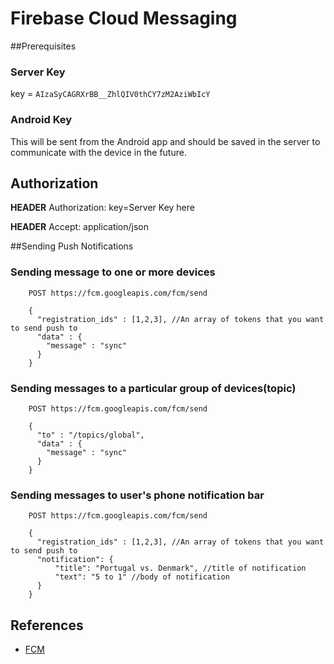# Firebase Cloud Messaging

##Prerequisites

### Server Key
key = `AIzaSyCAGRXrBB__ZhlQIV0thCY7zM2AziWbIcY`

### Android Key

This will be sent from the Android app and should be saved in the server to communicate with the device in the future.

## Authorization
 
**HEADER** Authorization: key=Server Key here

**HEADER** Accept: application/json 

##Sending Push Notifications

### Sending message to one or more devices
        
        POST https://fcm.googleapis.com/fcm/send

        {
          "registration_ids" : [1,2,3], //An array of tokens that you want to send push to
          "data" : {
            "message" : "sync" 
          }
        }
        
### Sending messages to a particular group of devices(topic)
       
        POST https://fcm.googleapis.com/fcm/send
        
        {
          "to" : "/topics/global",
          "data" : {
            "message" : "sync" 
          }
        }

### Sending messages to user's phone notification bar

        POST https://fcm.googleapis.com/fcm/send
                
        {
          "registration_ids" : [1,2,3], //An array of tokens that you want to send push to
          "notification": {
              "title": "Portugal vs. Denmark", //title of notification
              "text": "5 to 1" //body of notification
          }
        }
        
## References

* [FCM](https://firebase.google.com/docs/cloud-messaging/)        


 